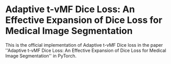 # Adaptive t-vMF Dice Loss: An Effective Expansion of Dice Loss for Medical Image Segmentation
This is the official implementation of Adaptive t-vMF Dice loss in the paper ''Adaptive t-vMF Dice Loss: An Effective Expansion of Dice Loss for Medical Image Segmentation'' in PyTorch.
